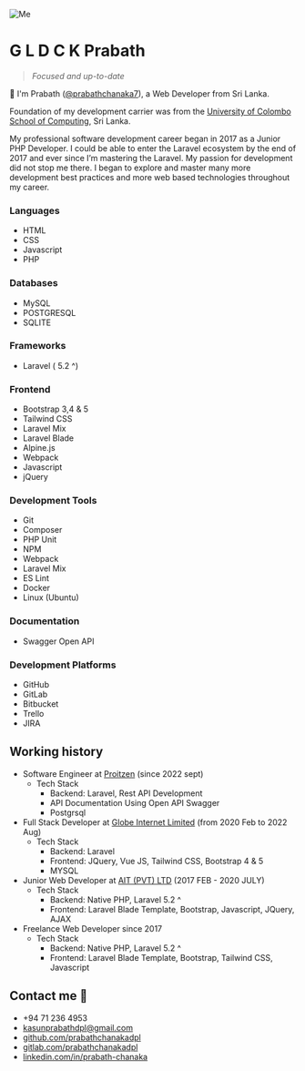 ![Me](/docs/assets/images/me.jpeg)

# G L D C K Prabath
> _Focused and up-to-date_

👋 I'm Prabath ([@prabathchanaka7](https://twitter.com/prabathchanaka7/)), a Web Developer from Sri Lanka. 

Foundation of my development carrier was from the [University of Colombo School of Computing](https://ucsc.cmb.ac.lk/), Sri Lanka.

My professional software development career began in 2017 as a Junior PHP Developer. I could be able to enter the Laravel ecosystem by the end of 2017 and ever since I’m mastering the Laravel. My passion for development did not stop me there. I began to explore and master many more development best practices and more web based technologies throughout my career.

### Languages
- HTML
- CSS
- Javascript
- PHP

### Databases
- MySQL
- POSTGRESQL
- SQLITE

### Frameworks
- Laravel ( 5.2 ^)

### Frontend
- Bootstrap 3,4 & 5
- Tailwind CSS
- Laravel Mix
- Laravel Blade
- Alpine.js
- Webpack
- Javascript
- jQuery

### Development Tools
- Git
- Composer
- PHP Unit
- NPM
- Webpack
- Laravel Mix
- ES Lint
- Docker
- Linux (Ubuntu)

### Documentation
 - Swagger Open API 

### Development Platforms
- GitHub
- GitLab
- Bitbucket
- Trello
- JIRA

## Working history
- Software Engineer at [Proitzen](https://www.linkedin.com/company/proitzen/mycompany/) (since 2022 sept)
  - Tech Stack
    - Backend: Laravel, Rest API Development
    - API Documentation Using Open API Swagger
    - Postgrsql
- Full Stack Developer at [Globe Internet Limited](https://www.linkedin.com/company/globe-internet-limited/mycompany/) (from 2020 Feb to 2022 Aug)
  - Tech Stack
    - Backend: Laravel
    - Frontend: JQuery, Vue JS, Tailwind CSS, Bootstrap 4 & 5 
    - MYSQL
- Junior Web Developer at [AIT (PVT) LTD](https://www.facebook.com/aitlab.lk/) (2017 FEB - 2020 JULY)
  - Tech Stack
    - Backend: Native PHP, Laravel 5.2 ^
    - Frontend: Laravel Blade Template, Bootstrap, Javascript, JQuery, AJAX
- Freelance Web Developer since 2017
  - Tech Stack
    - Backend: Native PHP, Laravel 5.2 ^
    - Frontend: Laravel Blade Template, Bootstrap, Tailwind CSS, Javascript
## Contact me 🤙
- +94 71 236 4953
- kasunprabathdpl@gmail.com
- [github.com/prabathchanakadpl](https://github.com/prabathchanakadpl/)
- [gitlab.com/prabathchanakadpl](https://gitlab.com/prabathchanakadpl)
- [linkedin.com/in/prabath-chanaka](https://www.linkedin.com/in/prabath-chanaka-9a46b0b3/)
